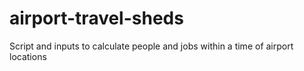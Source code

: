 # airport-travel-sheds
Script and inputs to calculate people and jobs within a time of airport locations
